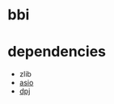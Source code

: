 bbi
===

# dependencies
- zlib
- [asio](http://think-async.com/Asio/)
- [dpj](https://github.com/deltadev/dpj)




